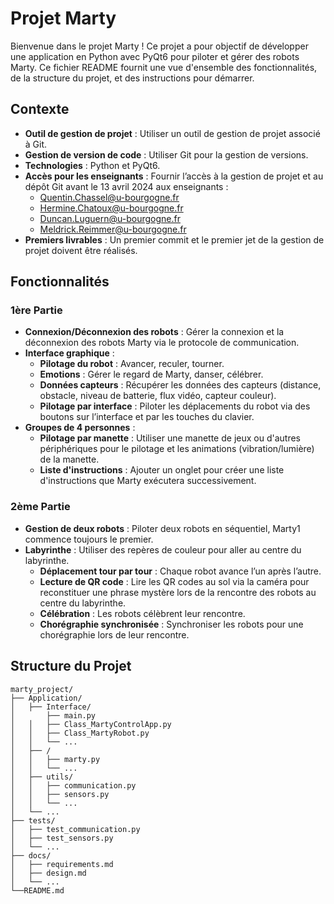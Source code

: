 # Projet Marty

Bienvenue dans le projet Marty ! Ce projet a pour objectif de développer une application en Python avec PyQt6 pour piloter et gérer des robots Marty. Ce fichier README fournit une vue d'ensemble des fonctionnalités, de la structure du projet, et des instructions pour démarrer.

## Contexte

- **Outil de gestion de projet** : Utiliser un outil de gestion de projet associé à Git.
- **Gestion de version de code** : Utiliser Git pour la gestion de versions.
- **Technologies** : Python et PyQt6.
- **Accès pour les enseignants** : Fournir l’accès à la gestion de projet et au dépôt Git avant le 13 avril 2024 aux enseignants :
  - Quentin.Chassel@u-bourgogne.fr
  - Hermine.Chatoux@u-bourgogne.fr
  - Duncan.Luguern@u-bourgogne.fr
  - Meldrick.Reimmer@u-bourgogne.fr
- **Premiers livrables** : Un premier commit et le premier jet de la gestion de projet doivent être réalisés.

## Fonctionnalités

### 1ère Partie

- **Connexion/Déconnexion des robots** : Gérer la connexion et la déconnexion des robots Marty via le protocole de communication.
- **Interface graphique** :
  - **Pilotage du robot** : Avancer, reculer, tourner.
  - **Emotions** : Gérer le regard de Marty, danser, célébrer.
  - **Données capteurs** : Récupérer les données des capteurs (distance, obstacle, niveau de batterie, flux vidéo, capteur couleur).
  - **Pilotage par interface** : Piloter les déplacements du robot via des boutons sur l’interface et par les touches du clavier.
- **Groupes de 4 personnes** : 
  - **Pilotage par manette** : Utiliser une manette de jeux ou d'autres périphériques pour le pilotage et les animations (vibration/lumière) de la manette.
  - **Liste d'instructions** : Ajouter un onglet pour créer une liste d'instructions que Marty exécutera successivement.

### 2ème Partie

- **Gestion de deux robots** : Piloter deux robots en séquentiel, Marty1 commence toujours le premier.
- **Labyrinthe** : Utiliser des repères de couleur pour aller au centre du labyrinthe.
  - **Déplacement tour par tour** : Chaque robot avance l’un après l’autre.
  - **Lecture de QR code** : Lire les QR codes au sol via la caméra pour reconstituer une phrase mystère lors de la rencontre des robots au centre du labyrinthe.
  - **Célébration** : Les robots célèbrent leur rencontre.
  - **Chorégraphie synchronisée** : Synchroniser les robots pour une chorégraphie lors de leur rencontre.

## Structure du Projet

```plaintext
marty_project/
├── Application/
│   ├── Interface/
│       ├── main.py
│   │   ├── Class_MartyControlApp.py
│   │   ├── Class_MartyRobot.py
│   │   └── ...
│   ├── /
│   │   ├── marty.py
│   │   └── ...
│   ├── utils/
│   │   ├── communication.py
│   │   ├── sensors.py
│   │   └── ...
│   └── ...
├── tests/
│   ├── test_communication.py
│   ├── test_sensors.py
│   └── ...
├── docs/
│   ├── requirements.md
│   ├── design.md
│   └── ...
└──README.md
